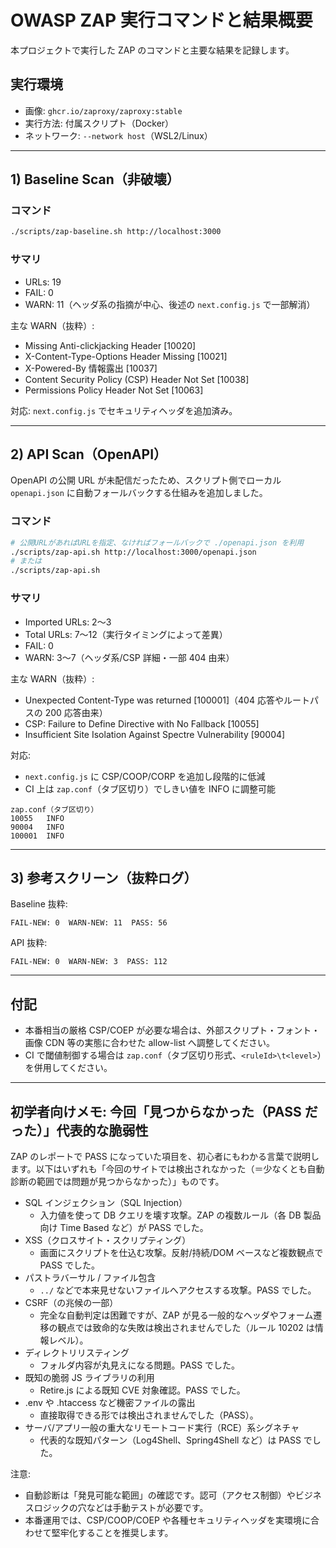 # OWASP ZAP 実行コマンドと結果概要

本プロジェクトで実行した ZAP のコマンドと主要な結果を記録します。

## 実行環境

- 画像: `ghcr.io/zaproxy/zaproxy:stable`
- 実行方法: 付属スクリプト（Docker）
- ネットワーク: `--network host`（WSL2/Linux）

---

## 1) Baseline Scan（非破壊）

### コマンド

```bash
./scripts/zap-baseline.sh http://localhost:3000
```

### サマリ

- URLs: 19
- FAIL: 0
- WARN: 11（ヘッダ系の指摘が中心、後述の `next.config.js` で一部解消）

主な WARN（抜粋）:

- Missing Anti-clickjacking Header [10020]
- X-Content-Type-Options Header Missing [10021]
- X-Powered-By 情報露出 [10037]
- Content Security Policy (CSP) Header Not Set [10038]
- Permissions Policy Header Not Set [10063]

対応: `next.config.js` でセキュリティヘッダを追加済み。

---

## 2) API Scan（OpenAPI）

OpenAPI の公開 URL が未配信だったため、スクリプト側でローカル `openapi.json` に自動フォールバックする仕組みを追加しました。

### コマンド

```bash
# 公開URLがあればURLを指定、なければフォールバックで ./openapi.json を利用
./scripts/zap-api.sh http://localhost:3000/openapi.json
# または
./scripts/zap-api.sh
```

### サマリ

- Imported URLs: 2〜3
- Total URLs: 7〜12（実行タイミングによって差異）
- FAIL: 0
- WARN: 3〜7（ヘッダ系/CSP 詳細・一部 404 由来）

主な WARN（抜粋）:

- Unexpected Content-Type was returned [100001]（404 応答やルートパスの 200 応答由来）
- CSP: Failure to Define Directive with No Fallback [10055]
- Insufficient Site Isolation Against Spectre Vulnerability [90004]

対応:

- `next.config.js` に CSP/COOP/CORP を追加し段階的に低減
- CI 上は `zap.conf`（タブ区切り）でしきい値を INFO に調整可能

```text
zap.conf（タブ区切り）
10055	INFO
90004	INFO
100001	INFO
```

---

## 3) 参考スクリーン（抜粋ログ）

Baseline 抜粋:

```text
FAIL-NEW: 0  WARN-NEW: 11  PASS: 56
```

API 抜粋:

```text
FAIL-NEW: 0  WARN-NEW: 3  PASS: 112
```

---

## 付記

- 本番相当の厳格 CSP/COEP が必要な場合は、外部スクリプト・フォント・画像 CDN 等の実態に合わせた allow-list へ調整してください。
- CI で閾値制御する場合は `zap.conf`（タブ区切り形式、`<ruleId>\t<level>`）を併用してください。

---

## 初学者向けメモ: 今回「見つからなかった（PASS だった）」代表的な脆弱性

ZAP のレポートで PASS になっていた項目を、初心者にもわかる言葉で説明します。以下はいずれも「今回のサイトでは検出されなかった（＝少なくとも自動診断の範囲では問題が見つからなかった）」ものです。

- SQL インジェクション（SQL Injection）
  - 入力値を使って DB クエリを壊す攻撃。ZAP の複数ルール（各 DB 製品向け Time Based など）が PASS でした。
- XSS（クロスサイト・スクリプティング）
  - 画面にスクリプトを仕込む攻撃。反射/持続/DOM ベースなど複数観点で PASS でした。
- パストラバーサル / ファイル包含
  - `../` などで本来見せないファイルへアクセスする攻撃。PASS でした。
- CSRF（の兆候の一部）
  - 完全な自動判定は困難ですが、ZAP が見る一般的なヘッダやフォーム遷移の観点では致命的な失敗は検出されませんでした（ルール 10202 は情報レベル）。
- ディレクトリリスティング
  - フォルダ内容が丸見えになる問題。PASS でした。
- 既知の脆弱 JS ライブラリの利用
  - Retire.js による既知 CVE 対象確認。PASS でした。
- .env や .htaccess など機密ファイルの露出
  - 直接取得できる形では検出されませんでした（PASS）。
- サーバ/アプリ一般の重大なリモートコード実行（RCE）系シグネチャ
  - 代表的な既知パターン（Log4Shell、Spring4Shell など）は PASS でした。

注意:

- 自動診断は「発見可能な範囲」の確認です。認可（アクセス制御）やビジネスロジックの穴などは手動テストが必要です。
- 本番運用では、CSP/COOP/COEP や各種セキュリティヘッダを実環境に合わせて堅牢化することを推奨します。
